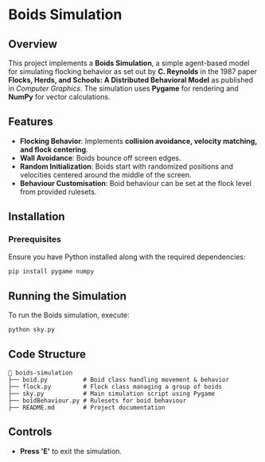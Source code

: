 # Boids Simulation

## Overview
This project implements a **Boids Simulation**, a simple agent-based model for simulating flocking behavior as set out by **C. Reynolds** in the 1987 paper **Flocks, Herds, and Schools: A Distributed Behavioral Model** as published in _Computer Graphics_. The simulation uses **Pygame** for rendering and **NumPy** for vector calculations.

## Features
- **Flocking Behavior**: Implements **collision avoidance, velocity matching, and flock centering**.
- **Wall Avoidance**: Boids bounce off screen edges.
- **Random Initialization**: Boids start with randomized positions and velocities centered around the middle of the screen.
- **Behaviour Customisation**: Boid behaviour can be set at the flock level from provided rulesets.

## Installation
### Prerequisites
Ensure you have Python installed along with the required dependencies:
```sh
pip install pygame numpy
```

## Running the Simulation
To run the Boids simulation, execute:
```sh
python sky.py
```

## Code Structure
```
📂 boids-simulation
├── boid.py          # Boid class handling movement & behavior
├── flock.py         # Flock class managing a group of boids
├── sky.py           # Main simulation script using Pygame
├── boidBehaviour.py # Rulesets for boid behaviour
├── README.md        # Project documentation
```

## Controls
- **Press 'E'** to exit the simulation.
